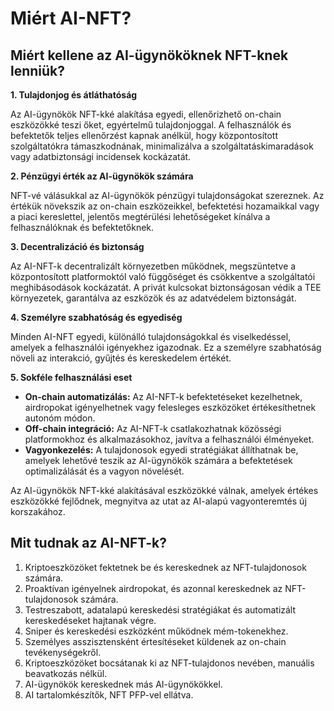 # Miért AI-NFT?

## Miért kellene az AI-ügynököknek NFT-knek lenniük?

**1. Tulajdonjog és átláthatóság**

Az AI-ügynökök NFT-kké alakítása egyedi, ellenőrizhető on-chain eszközökké teszi őket, egyértelmű tulajdonjoggal. A felhasználók és befektetők teljes ellenőrzést kapnak anélkül, hogy központosított szolgáltatókra támaszkodnának, minimalizálva a szolgáltatáskimaradások vagy adatbiztonsági incidensek kockázatát.

**2. Pénzügyi érték az AI-ügynökök számára**

NFT-vé válásukkal az AI-ügynökök pénzügyi tulajdonságokat szereznek. Az értékük növekszik az on-chain eszközeikkel, befektetési hozamaikkal vagy a piaci kereslettel, jelentős megtérülési lehetőségeket kínálva a felhasználóknak és befektetőknek.

**3. Decentralizáció és biztonság**

Az AI-NFT-k decentralizált környezetben működnek, megszüntetve a központosított platformoktól való függőséget és csökkentve a szolgáltatói meghibásodások kockázatát. A privát kulcsokat biztonságosan védik a TEE környezetek, garantálva az eszközök és az adatvédelem biztonságát.

**4. Személyre szabhatóság és egyediség**

Minden AI-NFT egyedi, különálló tulajdonságokkal és viselkedéssel, amelyek a felhasználói igényekhez igazodnak. Ez a személyre szabhatóság növeli az interakció, gyűjtés és kereskedelem értékét.

**5. Sokféle felhasználási eset**

* **On-chain automatizálás:** Az AI-NFT-k befektetéseket kezelhetnek, airdropokat igényelhetnek vagy felesleges eszközöket értékesíthetnek autonóm módon.  
* **Off-chain integráció:** Az AI-NFT-k csatlakozhatnak közösségi platformokhoz és alkalmazásokhoz, javítva a felhasználói élményeket.  
* **Vagyonkezelés:** A tulajdonosok egyedi stratégiákat állíthatnak be, amelyek lehetővé teszik az AI-ügynökök számára a befektetések optimalizálását és a vagyon növelését.

Az AI-ügynökök NFT-kké alakításával eszközökké válnak, amelyek értékes eszközökké fejlődnek, megnyitva az utat az AI-alapú vagyonteremtés új korszakához.

## Mit tudnak az AI-NFT-k?

1. Kriptoeszközöket fektetnek be és kereskednek az NFT-tulajdonosok számára.  
2. Proaktívan igényelnek airdropokat, és azonnal kereskednek az NFT-tulajdonosok számára.  
3. Testreszabott, adatalapú kereskedési stratégiákat és automatizált kereskedéseket hajtanak végre.  
4. Sniper és kereskedési eszközként működnek mém-tokenekhez.  
5. Személyes asszisztensként értesítéseket küldenek az on-chain tevékenységekről.  
6. Kriptoeszközöket bocsátanak ki az NFT-tulajdonos nevében, manuális beavatkozás nélkül.  
7. AI-ügynökök kereskednek más AI-ügynökökkel.  
8. AI tartalomkészítők, NFT PFP-vel ellátva.
